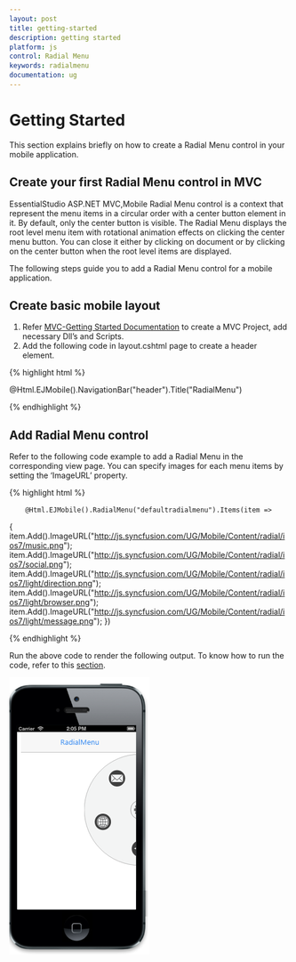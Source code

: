 ```yaml
---
layout: post
title: getting-started
description: getting started
platform: js
control: Radial Menu
keywords: radialmenu
documentation: ug
---
```


# Getting Started

This section explains briefly on how to create a Radial Menu control in your mobile application.

## Create your first Radial Menu control in MVC


EssentialStudio ASP.NET MVC,Mobile Radial Menu control is a context that represent the menu items in a circular order with a center button element in it. By default, only the center button is visible. The Radial Menu displays the root level menu item with rotational animation effects on clicking the center menu button. You can close it either by clicking on document or by clicking on the center button when the root level items are displayed.

The following steps guide you to add a Radial Menu control for a mobile application. 

## Create basic mobile layout

1. Refer [MVC-Getting Started Documentation](https://help.syncfusion.com/aspnetmvc/getting-started) to create a MVC Project, add necessary Dll’s and Scripts.
2. Add the following code in layout.cshtml page to create a header element.
   
{% highlight html %}

 @Html.EJMobile().NavigationBar("header").Title("RadialMenu")
   

{% endhighlight %}
   
## Add Radial Menu control

Refer to the following code example to add a Radial Menu in the corresponding view page. You can specify images for each menu items by setting the ‘ImageURL’ property.

{% highlight html %}



        @Html.EJMobile().RadialMenu("defaultradialmenu").Items(item =>
{
    item.Add().ImageURL("http://js.syncfusion.com/UG/Mobile/Content/radial/ios7/music.png");
    item.Add().ImageURL("http://js.syncfusion.com/UG/Mobile/Content/radial/ios7/social.png");
    item.Add().ImageURL("http://js.syncfusion.com/UG/Mobile/Content/radial/ios7/light/direction.png");
    item.Add().ImageURL("http://js.syncfusion.com/UG/Mobile/Content/radial/ios7/light/browser.png");
    item.Add().ImageURL("http://js.syncfusion.com/UG/Mobile/Content/radial/ios7/light/message.png");
})


{% endhighlight %}

Run the above code to render the following output. To know how to run the code, refer to this [section](http://help.syncfusion.com/js/).

![](getting-started_images/getting-started_img1.png)



